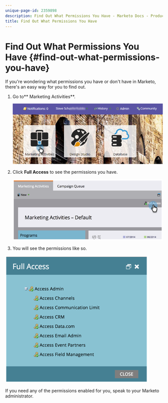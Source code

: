 ```yaml
---
unique-page-id: 2359898
description: Find Out What Permissions You Have - Marketo Docs - Product Documentation
title: Find Out What Permissions You Have
---
```


# Find Out What Permissions You Have {#find-out-what-permissions-you-have}

If you're wondering what permissions you have or don't have in Marketo, there's an easy way for you to find out.

1. Go to** Marketing Activities**.

   ![](assets/login-marketing-activities.png)

1. Click **Full Access** to see the permissions you have.

   ![](assets/image2014-9-8-17-3a45-3a13.png)

1.  You will see the permissions like so.

   ![](assets/image2014-9-8-17-3a45-3a23.png)

   If you need any of the permissions enabled for you, speak to your Marketo administrator.

